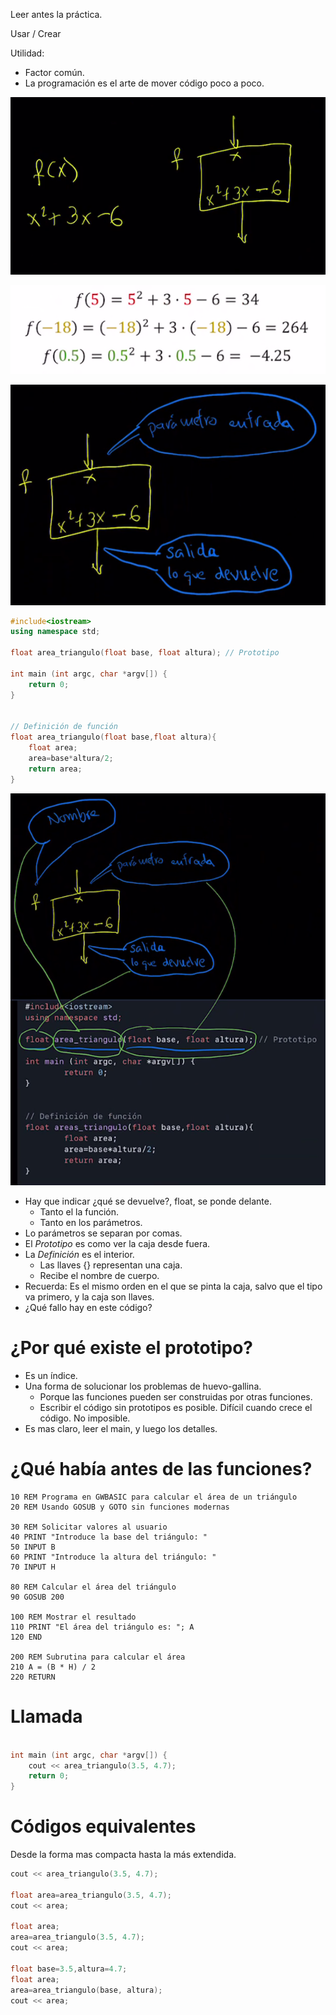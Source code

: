 Leer antes la práctica.

Usar / Crear

Utilidad: 
* Factor común.
* La programación es el arte de mover código poco a poco.


![alt text](image.png)

![alt text](image-1.png)

![alt text](image-2.png)

```cpp
#include<iostream>
using namespace std;

float area_triangulo(float base, float altura); // Prototipo

int main (int argc, char *argv[]) {	
	return 0;
}


// Definición de función
float area_triangulo(float base,float altura){
	float area;
	area=base*altura/2;
	return area;
}
```

![alt text](image-3.png)

* Hay que indicar ¿qué se devuelve?, float, se ponde delante.
  * Tanto el la función.
  * Tanto en los parámetros.  
* Lo parámetros se separan por comas.
* El *Prototipo* es como ver la caja desde fuera.
* La *Definición* es el interior.
  * Las llaves {} representan una caja.
  * Recibe el nombre de cuerpo.
* Recuerda: Es el mismo orden en el que se pinta la caja, salvo que el tipo va primero, y la caja son llaves.
* ¿Qué fallo hay en este código?

# ¿Por qué existe el prototipo?
* Es un índice.
* Una forma de solucionar los problemas de huevo-gallina.
  * Porque las funciones pueden ser construidas por otras funciones.
  * Escribir el código sin prototipos es posible. Difícil cuando crece el código. No imposible.
* Es mas claro, leer el main, y luego los detalles.

# ¿Qué había antes de las funciones?

```basic
10 REM Programa en GWBASIC para calcular el área de un triángulo
20 REM Usando GOSUB y GOTO sin funciones modernas

30 REM Solicitar valores al usuario
40 PRINT "Introduce la base del triángulo: "
50 INPUT B
60 PRINT "Introduce la altura del triángulo: "
70 INPUT H

80 REM Calcular el área del triángulo
90 GOSUB 200

100 REM Mostrar el resultado
110 PRINT "El área del triángulo es: "; A
120 END

200 REM Subrutina para calcular el área
210 A = (B * H) / 2
220 RETURN
```
# Llamada
```cpp

int main (int argc, char *argv[]) {	
	cout << area_triangulo(3.5, 4.7);
	return 0;
}

```

# Códigos equivalentes
Desde la forma mas compacta hasta la más extendida.

```cpp
cout << area_triangulo(3.5, 4.7);

float area=area_triangulo(3.5, 4.7);
cout << area;

float area;
area=area_triangulo(3.5, 4.7);
cout << area;

float base=3.5,altura=4.7;
float area;
area=area_triangulo(base, altura);
cout << area;
```

